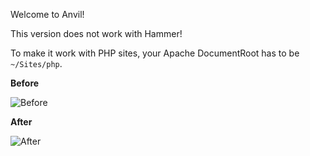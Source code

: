 Welcome to Anvil!

This version does not work with Hammer!

To make it work with PHP sites, your Apache DocumentRoot has to be `~/Sites/php`.

**Before**

![Before](https://cloud.githubusercontent.com/assets/556684/12841129/ab2f48b0-cbbf-11e5-8298-41ed9fe12f9f.png)

**After**

![After](https://cloud.githubusercontent.com/assets/556684/12841130/ac74a936-cbbf-11e5-9dca-734d0b9281e4.png)
